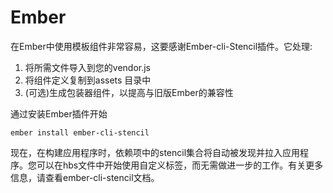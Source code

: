 <!--
 * @Date: 2021-01-21 16:25:56
 * @LastEditors: dongfb
 * @LastEditTime: 2021-01-21 17:38:52
-->

# Ember

在Ember中使用模板组件非常容易，这要感谢Ember-cli-Stencil插件。它处理:
1. 将所需文件导入到您的vendor.js
2. 将组件定义复制到assets 目录中
3. (可选)生成包装器组件，以提高与旧版Ember的兼容性

通过安装Ember插件开始

```
ember install ember-cli-stencil
```

现在，在构建应用程序时，依赖项中的stencil集合将自动被发现并拉入应用程序。您可以在hbs文件中开始使用自定义标签，而无需做进一步的工作。有关更多信息，请查看ember-cli-stencil文档。